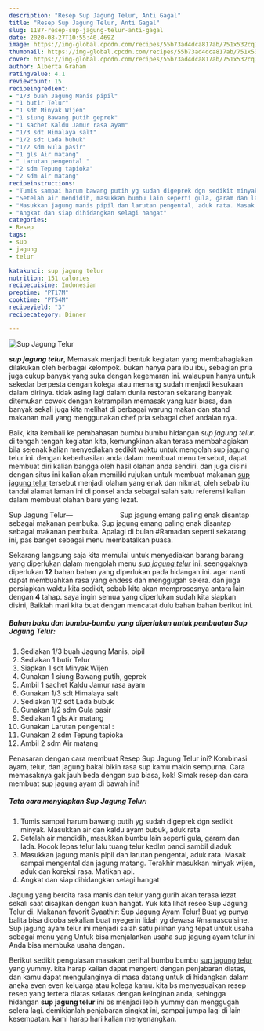 ```yaml
---
description: "Resep Sup Jagung Telur, Anti Gagal"
title: "Resep Sup Jagung Telur, Anti Gagal"
slug: 1187-resep-sup-jagung-telur-anti-gagal
date: 2020-08-27T10:55:40.469Z
image: https://img-global.cpcdn.com/recipes/55b73ad4dca817ab/751x532cq70/sup-jagung-telur-foto-resep-utama.jpg
thumbnail: https://img-global.cpcdn.com/recipes/55b73ad4dca817ab/751x532cq70/sup-jagung-telur-foto-resep-utama.jpg
cover: https://img-global.cpcdn.com/recipes/55b73ad4dca817ab/751x532cq70/sup-jagung-telur-foto-resep-utama.jpg
author: Alberta Graham
ratingvalue: 4.1
reviewcount: 15
recipeingredient:
- "1/3 buah Jagung Manis pipil"
- "1 butir Telur"
- "1 sdt Minyak Wijen"
- "1 siung Bawang putih geprek"
- "1 sachet Kaldu Jamur rasa ayam"
- "1/3 sdt Himalaya salt"
- "1/2 sdt Lada bubuk"
- "1/2 sdm Gula pasir"
- "1 gls Air matang"
- " Larutan pengental "
- "2 sdm Tepung tapioka"
- "2 sdm Air matang"
recipeinstructions:
- "Tumis sampai harum bawang putih yg sudah digeprek dgn sedikit minyak. Masukkan air dan kaldu ayam bubuk, aduk rata"
- "Setelah air mendidih, masukkan bumbu lain seperti gula, garam dan lada. Kocok lepas telur lalu tuang telur kedlm panci sambil diaduk"
- "Masukkan jagung manis pipil dan larutan pengental, aduk rata. Masak sampai mengental dan jagung matang. Terakhir masukkan minyak wijen, aduk dan koreksi rasa. Matikan api."
- "Angkat dan siap dihidangkan selagi hangat"
categories:
- Resep
tags:
- sup
- jagung
- telur

katakunci: sup jagung telur 
nutrition: 151 calories
recipecuisine: Indonesian
preptime: "PT17M"
cooktime: "PT54M"
recipeyield: "3"
recipecategory: Dinner

---
```



![Sup Jagung Telur](https://img-global.cpcdn.com/recipes/55b73ad4dca817ab/751x532cq70/sup-jagung-telur-foto-resep-utama.jpg)

<b><i>sup jagung telur</i></b>, Memasak menjadi bentuk kegiatan yang membahagiakan dilakukan oleh berbagai kelompok. bukan hanya para ibu ibu, sebagian pria juga cukup banyak yang suka dengan kegemaran ini. walaupun hanya untuk sekedar berpesta dengan kolega atau memang sudah menjadi kesukaan dalam dirinya. tidak asing lagi dalam dunia restoran sekarang banyak ditemukan cowok dengan ketrampilan memasak yang luar biasa, dan banyak sekali juga kita melihat di berbagai warung makan dan stand makanan mall yang menggunakan chef pria sebagai chef andalan nya.

Baik, kita kembali ke pembahasan bumbu bumbu hidangan <i>sup jagung telur</i>. di tengah tengah kegiatan kita, kemungkinan akan terasa membahagiakan bila sejenak kalian menyediakan sedikit waktu untuk mengolah sup jagung telur ini. dengan keberhasilan anda dalam membuat menu tersebut, dapat membuat diri kalian bangga oleh hasil olahan anda sendiri. dan juga disini dengan situs ini kalian akan memiliki rujukan untuk membuat makanan <u>sup jagung telur</u> tersebut menjadi olahan yang enak dan nikmat, oleh sebab itu tandai alamat laman ini di ponsel anda sebagai salah satu referensi kalian dalam membuat olahan baru yang lezat.

Sup Jagung Telur—⠀⠀⠀⠀⠀⠀⠀⠀⠀ Sup jagung emang paling enak disantap sebagai makanan pembuka. Sup jagung emang paling enak disantap sebagai makanan pembuka. Apalagi di bulan #Ramadan seperti sekarang ini, pas banget sebagai menu membatalkan puasa.


Sekarang langsung saja kita memulai untuk menyediakan barang barang yang diperlukan dalam mengolah menu <u><i>sup jagung telur</i></u> ini. seenggaknya diperlukan <b>12</b> bahan bahan yang diperlukan pada hidangan ini. agar nanti dapat membuahkan rasa yang endess dan menggugah selera. dan juga persiapkan waktu kita sedikit, sebab kita akan memprosesnya antara lain dengan <b>4</b> tahap. saya ingin semua yang diperlukan sudah kita siapkan disini, Baiklah mari kita buat dengan mencatat dulu bahan bahan berikut ini.

<!--inarticleads1-->

##### Bahan baku dan bumbu-bumbu yang diperlukan untuk pembuatan Sup Jagung Telur:

1. Sediakan 1/3 buah Jagung Manis, pipil
1. Sediakan 1 butir Telur
1. Siapkan 1 sdt Minyak Wijen
1. Gunakan 1 siung Bawang putih, geprek
1. Ambil 1 sachet Kaldu Jamur rasa ayam
1. Gunakan 1/3 sdt Himalaya salt
1. Sediakan 1/2 sdt Lada bubuk
1. Gunakan 1/2 sdm Gula pasir
1. Sediakan 1 gls Air matang
1. Gunakan  Larutan pengental :
1. Gunakan 2 sdm Tepung tapioka
1. Ambil 2 sdm Air matang


Penasaran dengan cara membuat Resep Sup Jagung Telur ini? Kombinasi ayam, telur, dan jagung bakal bikin rasa sup kamu makin sempurna. Cara memasaknya gak jauh beda dengan sup biasa, kok! Simak resep dan cara membuat sup jagung ayam di bawah ini! 

<!--inarticleads2-->

##### Tata cara menyiapkan Sup Jagung Telur:

1. Tumis sampai harum bawang putih yg sudah digeprek dgn sedikit minyak. Masukkan air dan kaldu ayam bubuk, aduk rata
1. Setelah air mendidih, masukkan bumbu lain seperti gula, garam dan lada. Kocok lepas telur lalu tuang telur kedlm panci sambil diaduk
1. Masukkan jagung manis pipil dan larutan pengental, aduk rata. Masak sampai mengental dan jagung matang. Terakhir masukkan minyak wijen, aduk dan koreksi rasa. Matikan api.
1. Angkat dan siap dihidangkan selagi hangat


Jagung yang bercita rasa manis dan telur yang gurih akan terasa lezat sekali saat disajikan dengan kuah hangat. Yuk kita lihat reseo Sup Jagung Telur di. Makanan favorit Syaathir: Sup Jagung Ayam Telur! Buat yg punya balita bisa dicoba sekalian buat nyegerin lidah yg dewasa #mamascuisine. Sup jagung ayam telur ini menjadi salah satu pilihan yang tepat untuk usaha sebagai menu yang Untuk bisa menjalankan usaha sup jagung ayam telur ini Anda bisa membuka usaha dengan. 

Berikut sedikit pengulasan masakan perihal bumbu bumbu <u>sup jagung telur</u> yang yummy. kita harap kalian dapat mengerti dengan penjabaran diatas, dan kamu dapat mengulanginya di masa datang untuk di hidangkan dalam aneka even even keluarga atau kolega kamu. kita bs menyesuaikan resep resep yang tertera diatas selaras dengan keinginan anda, sehingga hidangan <b>sup jagung telur</b> ini bs menjadi lebih yummy dan menggugah selera lagi. demikianlah penjabaran singkat ini, sampai jumpa lagi di lain kesempatan. kami harap hari kalian menyenangkan.
